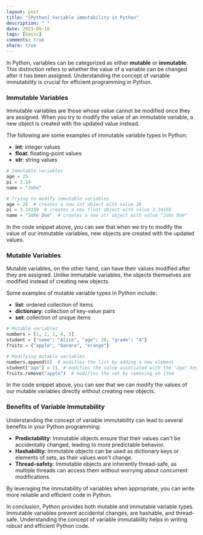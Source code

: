 ```yaml
---
layout: post
title: "[Python] Variable immutability in Python"
description: " "
date: 2023-09-10
tags: [basic]
comments: true
share: true
---
```


In Python, variables can be categorized as either **mutable** or **immutable**. This distinction refers to whether the value of a variable can be changed after it has been assigned. Understanding the concept of variable immutability is crucial for efficient programming in Python.

### Immutable Variables

Immutable variables are those whose value cannot be modified once they are assigned. When you try to modify the value of an immutable variable, a new object is created with the updated value instead.

The following are some examples of immutable variable types in Python:
- **int**: integer values
- **float**: floating-point values
- **str**: string values

```python
# Immutable variables
age = 25
pi = 3.14
name = "John"

# Trying to modify immutable variables
age = 26  # creates a new int object with value 26
pi = 3.14159  # creates a new float object with value 3.14159
name = "John Doe"  # creates a new str object with value "John Doe"
```
In the code snippet above, you can see that when we try to modify the value of our immutable variables, new objects are created with the updated values.

### Mutable Variables

Mutable variables, on the other hand, can have their values modified after they are assigned. Unlike immutable variables, the objects themselves are modified instead of creating new objects.

Some examples of mutable variable types in Python include:
- **list**: ordered collection of items
- **dictionary**: collection of key-value pairs
- **set**: collection of unique items

```python
# Mutable variables
numbers = [1, 2, 3, 4, 5]
student = {"name": "Alice", "age": 20, "grade": "A"}
fruits = {"apple", "banana", "orange"}

# Modifying mutable variables
numbers.append(6)  # modifies the list by adding a new element
student["age"] = 21  # modifies the value associated with the "age" key
fruits.remove("apple")  # modifies the set by removing an item
```
In the code snippet above, you can see that we can modify the values of our mutable variables directly without creating new objects.

### Benefits of Variable Immutability

Understanding the concept of variable immutability can lead to several benefits in your Python programming:
- **Predictability**: Immutable objects ensure that their values can't be accidentally changed, leading to more predictable behavior.
- **Hashability**: Immutable objects can be used as dictionary keys or elements of sets, as their values won't change.
- **Thread-safety**: Immutable objects are inherently thread-safe, as multiple threads can access them without worrying about concurrent modifications.

By leveraging the immutability of variables when appropriate, you can write more reliable and efficient code in Python.

In conclusion, Python provides both mutable and immutable variable types. Immutable variables prevent accidental changes, are hashable, and thread-safe. Understanding the concept of variable immutability helps in writing robust and efficient Python code.